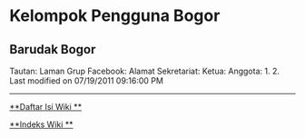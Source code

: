 # Kelompok Pengguna Bogor
## Barudak  Bogor
Tautan:
Laman Grup Facebook:
Alamat Sekretariat:
Ketua:
Anggota:
   1.
   2.
Last modified on 07/19/2011 09:16:00 PM
 
---
[**Daftar Isi Wiki **](/wiki/DaftarIsi/index.html)
 
[**Indeks Wiki **](/wiki/Indeks.html)
